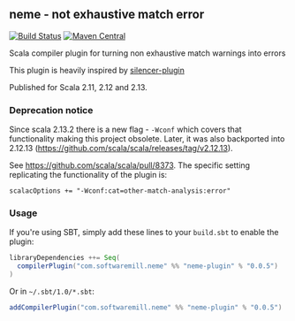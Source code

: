 ## neme - not exhaustive match error
[![Build Status](https://travis-ci.org/softwaremill/neme-plugin.svg?branch=master)](https://travis-ci.org/softwaremill/neme-plugin)
[![Maven Central](https://maven-badges.herokuapp.com/maven-central/com.softwaremill.neme/neme-plugin_2.13/badge.svg)](https://search.maven.org/search?q=g:com.softwaremill.neme)

Scala compiler plugin for turning non exhaustive match warnings into errors

This plugin is heavily inspired by [silencer-plugin](https://github.com/ghik/silencer)

Published for Scala 2.11, 2.12 and 2.13.

### Deprecation notice

Since scala 2.13.2 there is a new flag - `-Wconf` which covers that functionality making this project obsolete.
Later, it was also backported into 2.12.13 (https://github.com/scala/scala/releases/tag/v2.12.13).

See https://github.com/scala/scala/pull/8373. The specific setting replicating the functionality of the plugin is:

```
scalacOptions += "-Wconf:cat=other-match-analysis:error"
```

### Usage

If you're using SBT, simply add these lines to your `build.sbt` to enable the plugin:

```scala
libraryDependencies ++= Seq(
  compilerPlugin("com.softwaremill.neme" %% "neme-plugin" % "0.0.5")
)
```

Or in `~/.sbt/1.0/*.sbt`:

```scala
addCompilerPlugin("com.softwaremill.neme" %% "neme-plugin" % "0.0.5")
```
